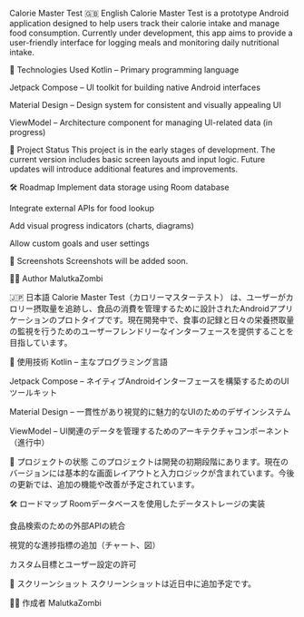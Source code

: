 Calorie Master Test
🇬🇧 English
Calorie Master Test is a prototype Android application designed to help users track their calorie intake and manage food consumption. Currently under development, this app aims to provide a user-friendly interface for logging meals and monitoring daily nutritional intake.

🔧 Technologies Used
Kotlin – Primary programming language

Jetpack Compose – UI toolkit for building native Android interfaces

Material Design – Design system for consistent and visually appealing UI

ViewModel – Architecture component for managing UI-related data (in progress)

📌 Project Status
This project is in the early stages of development. The current version includes basic screen layouts and input logic. Future updates will introduce additional features and improvements.

🛠️ Roadmap
Implement data storage using Room database

Integrate external APIs for food lookup

Add visual progress indicators (charts, diagrams)

Allow custom goals and user settings

📸 Screenshots
Screenshots will be added soon.

🧑‍💻 Author
MalutkaZombi

🇯🇵 日本語
Calorie Master Test（カロリーマスターテスト） は、ユーザーがカロリー摂取量を追跡し、食品の消費を管理するために設計されたAndroidアプリケーションのプロトタイプです。現在開発中で、食事の記録と日々の栄養摂取量の監視を行うためのユーザーフレンドリーなインターフェースを提供することを目指しています。

🔧 使用技術
Kotlin – 主なプログラミング言語

Jetpack Compose – ネイティブAndroidインターフェースを構築するためのUIツールキット

Material Design – 一貫性があり視覚的に魅力的なUIのためのデザインシステム

ViewModel – UI関連のデータを管理するためのアーキテクチャコンポーネント（進行中）

📌 プロジェクトの状態
このプロジェクトは開発の初期段階にあります。現在のバージョンには基本的な画面レイアウトと入力ロジックが含まれています。今後の更新では、追加の機能や改善が予定されています。

🛠️ ロードマップ
Roomデータベースを使用したデータストレージの実装

食品検索のための外部APIの統合

視覚的な進捗指標の追加（チャート、図）

カスタム目標とユーザー設定の許可

📸 スクリーンショット
スクリーンショットは近日中に追加予定です。

🧑‍💻 作成者
MalutkaZombi
